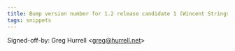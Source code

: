 ```yaml
---
title: Bump version number for 1.2 release candidate 1 (Wincent Strings Utility, a2e8ae4)
tags: snippets
---
```


Signed-off-by: Greg Hurrell &lt;greg@hurrell.net&gt;
